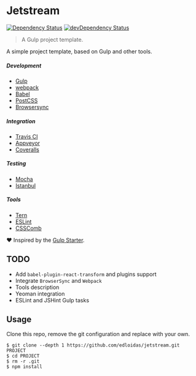 Jetstream
=========

[![Dependency Status](https://david-dm.org/edloidas/jetstream.svg)](https://david-dm.org/edloidas/jetstream)
[![devDependency Status](https://david-dm.org/edloidas/jetstream/dev-status.svg)](https://david-dm.org/edloidas/jetstream#info=devDependencies)

> A Gulp project template.

A simple project template, based on Gulp and other tools.

##### Development #####
* [Gulp](http://gulpjs.com/)
* [webpack](https://webpack.github.io/)
* [Babel](https://babeljs.io/)
* [PostCSS](https://github.com/postcss/postcss)
* [Browsersync](http://www.browsersync.io/)

##### Integration #####
* [Travis CI](https://travis-ci.org/)
* [Appveyor](http://www.appveyor.com/)
* [Coveralls](https://coveralls.io/)

##### Testing #####
* [Mocha](https://mochajs.org/)
* [Istanbul](https://gotwarlost.github.io/istanbul/)

##### Tools #####
* [Tern](http://ternjs.net/)
* [ESLint](http://eslint.org/)
* [CSSComb](http://csscomb.com/)

:heart: Inspired by the  [Gulp Starter](https://github.com/vigetlabs/gulp-starter).

## TODO ##

* Add `babel-plugin-react-transform` and plugins support
* Integrate `BrowserSync` and `Webpack`
* Tools description
* Yeoman integration
* ESLint and JSHint Gulp tasks

## Usage ##

Clone this repo, remove the git configuration and replace with your own.

```shell
$ git clone --depth 1 https://github.com/edloidas/jetstream.git PROJECT
$ cd PROJECT
$ rm -r .git
$ npm install
```
